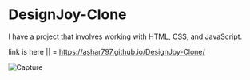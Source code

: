 # DesignJoy-Clone
I have a project that involves working with HTML, CSS, and JavaScript.


link is here || = https://ashar797.github.io/DesignJoy-Clone/

![Capture](https://github.com/ASHAR797/Aspire-Webflow-Clone/assets/111843979/c838dc1f-1290-460b-949b-ce806b743352)
